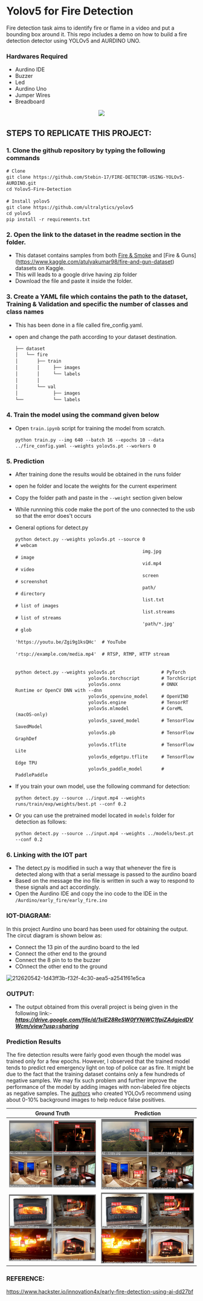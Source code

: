 # Yolov5 for Fire Detection

Fire detection task aims to identify fire or flame in a video and put a bounding box around it. This repo includes a demo on how to build a fire detection detector using YOLOv5 and AURDINO UNO. 

### Hardwares Required
 - Aurdino IDE
 - Buzzer
 - Led
 - Aurdino Uno
 - Jumper Wires
 - Breadboard


<p align="center">
  <img src="results/result.gif" />
</p>


## STEPS TO REPLICATE THIS PROJECT:

### 1. Clone the github repository by typing the following commands
```
# Clone
git clone https://github.com/Stebin-17/FIRE-DETECTOR-USING-YOLOv5-AURDINO.git
cd Yolov5-Fire-Detection

# Install yolov5
git clone https://github.com/ultralytics/yolov5  
cd yolov5
pip install -r requirements.txt

```
### 2. Open the link to the dataset in the readme section in the folder. 

  - This dataset contains samples from both [Fire & Smoke](https://www.kaggle.com/dataclusterlabs/fire-and-smoke-dataset) and [Fire & Guns]                                 (https://www.kaggle.com/atulyakumar98/fire-and-gun-dataset) datasets on Kaggle.
  - This will leads to a google drive having zip folder
  - Download the file and paste it inside the folder.
          
### 3. Create a YAML file which contains the path to the dataset, Training & Validation and specific the number of classes and class names

  - This has been done in a file called fire_config.yaml.
  - open and change the path according to your dataset destination.
  
      ```bash
    ├── dataset
    │   └── fire
    │       ├── train
    │       │     ├── images
    │       │     └── labels
    │       │ 
    │       └── val
    │             ├── images
    └──           └── labels
    ```
 
  
### 4. Train the model using the command given below

  - Open ```train.ipynb``` script for training the model from scratch. 
    ```
    python train.py --img 640 --batch 16 --epochs 10 --data ../fire_config.yaml --weights yolov5s.pt --workers 0
    ```
### 5. Prediction
   - After training done the results would be obtained in the runs folder
   - open he folder and locate the weights for the current experiment
   - Copy the folder path and paste in the ```--weight``` section given below
   - While runnning this code make the port of the uno connected to the usb so that the error does't occurs
   - General options for detect.py
      
      ```
      python detect.py --weights yolov5s.pt --source 0                               # webcam
                                                     img.jpg                         # image
                                                     vid.mp4                         # video
                                                     screen                          # screenshot
                                                     path/                           # directory
                                                     list.txt                        # list of images
                                                     list.streams                    # list of streams
                                                     'path/*.jpg'                    # glob
                                                     'https://youtu.be/Zgi9g1ksQHc'  # YouTube
                                                     'rtsp://example.com/media.mp4'  # RTSP, RTMP, HTTP stream
                                                     
                                                     
      python detect.py --weights yolov5s.pt                 # PyTorch
                                 yolov5s.torchscript        # TorchScript
                                 yolov5s.onnx               # ONNX Runtime or OpenCV DNN with --dnn
                                 yolov5s_openvino_model     # OpenVINO
                                 yolov5s.engine             # TensorRT
                                 yolov5s.mlmodel            # CoreML (macOS-only)
                                 yolov5s_saved_model        # TensorFlow SavedModel
                                 yolov5s.pb                 # TensorFlow GraphDef
                                 yolov5s.tflite             # TensorFlow Lite
                                 yolov5s_edgetpu.tflite     # TensorFlow Edge TPU
                                 yolov5s_paddle_model       # PaddlePaddle
      ```

   - If you train your own model, use the following command for detection:
      ```
      python detect.py --source ../input.mp4 --weights runs/train/exp/weights/best.pt --conf 0.2
      ```
   
   - Or you can use the pretrained model located in ```models``` folder for detection as follows:
      ```
      python detect.py --source ../input.mp4 --weights ../models/best.pt --conf 0.2
      ```
### 6. Linking with the IOT part
  - The detect.py is modified in such a way that whenever the fire is detected along with that a serial message is passed to the aurdino board 
  - Based on the message the ino file is written in such a way to respond to these signals and act accordingly.
  - Open the Aurdino IDE and copy the ino code to the IDE in the ```/Aurdino/early_fire/early_fire.ino```



### IOT-DIAGRAM:

In this project Aurdino uno board has been used for obtaining the output. The circut diagram is shown below as:

+ Connect the 13 pin of the aurdino board to the led
+ Connect the other end to the ground
+ Connect the 8 pin to to the buzzer 
+ COnnect the other end to the ground

![212620542-1d43ff3b-f32f-4c30-aea5-a2541f61e5ca](https://user-images.githubusercontent.com/114398468/213150218-d20e96ad-869a-4cf4-a4d3-c8f630dc34f7.jpg)




### OUTPUT:
- The output obtained from this overall project is being given in the following link:-
  ___https://drive.google.com/file/d/1sIE28ReSW0fYNjWC1fpiZAdgjedDVWcm/view?usp=sharing___

### Prediction Results
The fire detection results were fairly good even though the model was trained only for a few epochs. However, I observed that the trained model tends to predict red emergency light on top of police car as fire. It might be due to the fact that the training dataset contains only a few hundreds of negative samples. We may fix such problem and further improve the performance of the model by adding images with non-labeled fire objects as negative samples. The [authors](https://github.com/ultralytics/yolov5/wiki/Tips-for-Best-Training-Results) who created YOLOv5 recommend using about 0-10% background images to help reduce false positives. 

| Ground Truth | Prediction | 
| :-: | :-: |
| ![](results/val_batch2_labels_1.jpg) | ![](results/val_batch2_pred_1.jpg) |
| ![](results/val_batch2_labels_2.jpg) | ![](results/val_batch2_pred_2.jpg) | 

### REFERENCE:
https://www.hackster.io/innovation4x/early-fire-detection-using-ai-dd27bf
